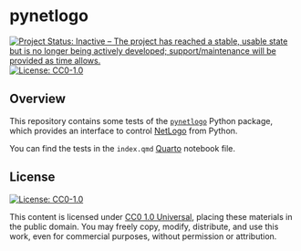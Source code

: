 # pynetlogo

<!-- badges: start -->
[![Project Status: Inactive – The project has reached a stable, usable state but is no longer being actively developed; support/maintenance will be provided as time allows.](https://www.repostatus.org/badges/latest/inactive.svg)](https://www.repostatus.org/#inactive)
[![License: CC0-1.0](https://img.shields.io/badge/license-CC0_1.0-lightgrey.svg)](http://creativecommons.org/publicdomain/zero/1.0/)
<!-- badges: end -->

## Overview

This repository contains some tests of the [`pynetlogo`](https://pynetlogo.readthedocs.io) Python package, which provides an interface to control [NetLogo](https://ccl.northwestern.edu/netlogo/) from Python.

You can find the tests in the `index.qmd` [Quarto](https://quarto.org/) notebook file.

## License

[![License: CC0-1.0](https://img.shields.io/badge/license-CC0_1.0-lightgrey.svg)](http://creativecommons.org/publicdomain/zero/1.0/)

This content is licensed under [CC0 1.0 Universal](https://creativecommons.org/publicdomain/zero/1.0/), placing these materials in the public domain. You may freely copy, modify, distribute, and use this work, even for commercial purposes, without permission or attribution.
